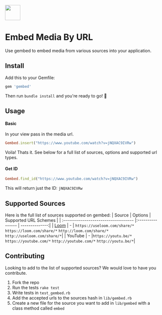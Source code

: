 <img src="https://user-images.githubusercontent.com/25507937/80151380-dc4d9900-85b1-11ea-94c8-1195d823ef67.png" height=50>

# Embed Media By URL
Use gembed to embed media from various sources into your application.

## Install
Add this to your Gemfile:
```ruby
gem 'gembed'
```
Then run `bundle install` and you're ready to go! 🎉

## Usage
#### Basic
In your view pass in the media url.
```ruby
Gembed.insert("https://www.youtube.com/watch?v=jNQXAC9IVRw")
```

Voila! Thats it. See below for a full list of sources, options and supported url types.

#### Get ID
```ruby
Gembed.find_id("https://www.youtube.com/watch?v=jNQXAC9IVRw")
```
This will return just the ID: ``` jNQXAC9IVRw ```
  
  
## Supported Sources
Here is the full list of sources supported on gembed:
| Source                                | Options          | Supported URL Schemes |
| :------------------------------------ |:---------------- | --------------:|
| [Loom](www.loom.com/)                 | -                | `https://useloom.com/share/*` `https://loom.com/share/*` `http://loom.com/share/*` `http://useloom.com/share/*`|
| YouTube | - |`https://youtu.be/*` `https://youtube.com/*` `http://youtube.com/*` `http://youtu.be/*`|

## Contributing
Looking to add to the list of supported sources? We would love to have you contribute.
1. Fork the repo
2. Run the tests `rake test`
3. Write tests in `test_gembed.rb`
4. Add the accepted urls to the sources hash in `lib/gembed.rb`
5. Create a new file for the source you want to add in `lib/gembed` with a class method called `embed`
